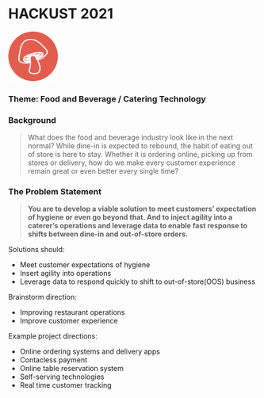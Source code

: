 # HACKUST 2021
<img src="/Media/Group_1.png" height="100px" width="100px" >

### **Theme**: Food and Beverage / Catering Technology

### Background

>What does the food and beverage industry look like in the next normal? While dine-in is expected to rebound, the habit of eating out of store is here to stay. Whether it is ordering online, picking up from stores or delivery, how do we make every customer experience remain great or even better every single time?

### The Problem Statement

>**You are to develop a viable solution to meet customers’ expectation of hygiene or even go beyond that. And to inject agility into a caterer’s operations and leverage data to enable fast response to shifts between dine-in and out-of-store orders.**

Solutions should:
* Meet customer expectations of hygiene
* Insert agility into operations
* Leverage data to respond quickly to shift to out-of-store(OOS) business


Brainstorm direction:
* Improving restaurant operations
* Improve customer experience

Example project directions:
* Online ordering systems and delivery apps
* Contacless payment
* Online table reservation system
* Self-serving technologies
* Real time customer tracking


